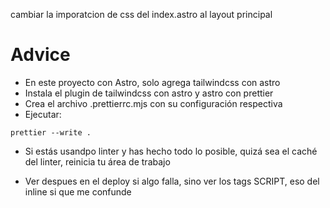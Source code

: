 cambiar la imporatcion de css del index.astro al layout principal

# Advice

- En este proyecto con Astro, solo agrega tailwindcss con astro
- Instala el plugin de tailwindcss con astro y astro con prettier
- Crea el archivo .prettierrc.mjs con su configuración respectiva
- Ejecutar:

```
prettier --write .
```

- Si estás usandpo linter y has hecho todo lo posible, quizá sea el caché del linter, reinicia tu área de trabajo

- Ver despues en el deploy si algo falla, sino ver los tags SCRIPT, eso del inline si que me confunde
